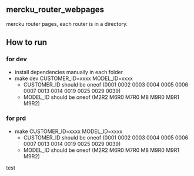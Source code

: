 ## mercku_router_webpages

mercku router pages, each router is in a directory.

## How to run

### for dev

- install dependencies manually in each folder
- make dev CUSTOMER_ID=xxxx MODEL_ID=xxxx
  - CUSTOMER_ID should be oneof (0001 0002 0003 0004 0005 0006 0007 0013 0014 0019 0025 0029 0039)
  - MODEL_ID should be oneof (M2R2 M6R0 M7R0 M8 M9R0 M9R1 M9R2)

### for prd

- make CUSTOMER_ID=xxxx MODEL_ID=xxxx
  - CUSTOMER_ID should be oneof (0001 0002 0003 0004 0005 0006 0007 0013 0014 0019 0025 0029 0039)
  - MODEL_ID should be oneof (M2R2 M6R0 M7R0 M8 M9R0 M9R1 M9R2)

test
